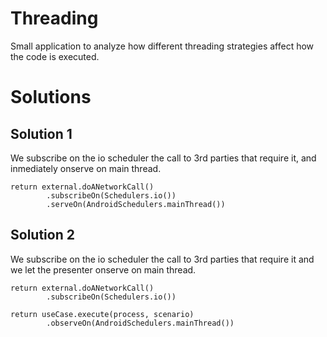 # Threading

Small application to analyze how different threading strategies affect how the code is executed.

# Solutions
## Solution 1
We subscribe on the io scheduler the call to 3rd parties that require it, and inmediately onserve on main thread.
```
return external.doANetworkCall()
        .subscribeOn(Schedulers.io())
        .serveOn(AndroidSchedulers.mainThread())
```
## Solution 2
We subscribe on the io scheduler the call to 3rd parties that require it and we let the presenter onserve on main thread.
```
return external.doANetworkCall()
        .subscribeOn(Schedulers.io())
```

```
return useCase.execute(process, scenario)
        .observeOn(AndroidSchedulers.mainThread())
```